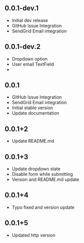 ## 0.0.1-dev.1

* Initial dev release
* GitHub Issue Integration
* SendGrid Email integration

## 0.0.1-dev.2

* Dropdown option
* User email TextField
* 
## 0.0.1

* GitHub Issue Integration
* SendGrid Email integration
* Initial stable version
* Update documentation

## 0.0.1+2
* Update README.md

## 0.0.1+3
* Update dropdown state
* Disable form while submitting
* Version and README.md update

## 0.0.1+4
* Typo fixed and version update

## 0.0.1+5
* Updated http version
